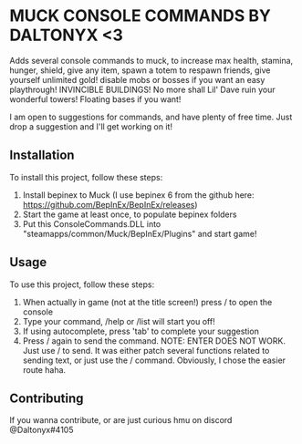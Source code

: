 
# MUCK CONSOLE COMMANDS BY DALTONYX <3

Adds several console commands to muck, to increase max health, stamina, hunger, shield, give any item, spawn a totem to respawn friends, give yourself unlimited gold! disable mobs or bosses if you want an easy playthrough!
INVINCIBLE BUILDINGS! No more shall Lil' Dave ruin your wonderful towers! Floating bases if you want!

I am open to suggestions for commands, and have plenty of free time. Just drop a suggestion and I'll get working on it!

## Installation

To install this project, follow these steps:

1. Install bepinex to Muck (I use bepinex 6 from the github here: https://github.com/BepInEx/BepInEx/releases)
2. Start the game at least once, to populate bepinex folders
3. Put this ConsoleCommands.DLL into "steamapps/common/Muck/BepInEx/Plugins" and start game!

## Usage

To use this project, follow these steps:

1. When actually in game (not at the title screen!) press / to open the console
2. Type your command, /help or /list will start you off!
3. If using autocomplete, press 'tab' to complete your suggestion
4. Press / again to send the command. NOTE: ENTER DOES NOT WORK. Just use / to send. It was either patch several functions related to sending text, or just use the / command. Obviously, I chose the easier route haha.

## Contributing

If you wanna contribute, or are just curious hmu on discord @Daltonyx#4105

